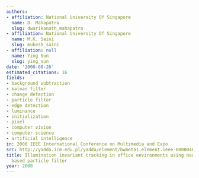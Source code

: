 ```yaml
---
authors:
- affiliation: National University Of Singapore
  name: D. Mahapatra
  slug: dwarikanath_mahapatra
- affiliation: National University Of Singapore
  name: M.K. Saini
  slug: mukesh_saini
- affiliation: null
  name: Ying Sun
  slug: ying_sun
date: '2008-08-26'
estimated_citations: 16
fields:
- background subtraction
- kalman filter
- change detection
- particle filter
- edge detection
- luminance
- initialization
- pixel
- computer vision
- computer science
- artificial intelligence
in: 2008 IEEE International Conference on Multimedia and Expo
src: http://yadda.icm.edu.pl/yadda/element/bwmeta1.element.ieee-000004607594
title: Illumination invariant tracking in office environments using neurobiology-saliency
  based particle filter
year: 2008
---
```

